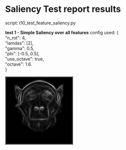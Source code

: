 # Saliency Test report results

script: t10_test_feature_saliency.py


**test 1 - Simple Saliency over all features**
config used: {  
  "n_rot": 4,  
  "lamdas": [2],  
  "gamma": 0.5,  
  "phi": [-0.5, 0.5],  
  "use_octave": true,  
  "octave": 1.6.  
}

<img src='../../img/saliency_test1.jpeg' height="220">
